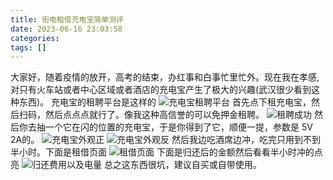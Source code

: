 ```yaml
---
title: 街电租借充电宝简单测评
date: 2023-06-16 23:03:58
categories: 
tags: []
---
```


大家好，随着疫情的放开，高考的结束，办红事和白事忙里忙外。现在我在孝感,对只有火车站或者中心区域或者酒店的充电宝产生了极大的兴趣(武汉很少看到这种东西)。
充电宝的租聘平台是这样的
![充电宝租聘平台][1]
首先点下租充电宝，然后扫码，然后点点点就行了。像我这种高信誉的可以免押金租聘。
![租聘成功][2]
然后你去抽一个它在闪的位置的充电宝，于是你得到了它，顺便一提，参数是 5V 2A的。
![充电宝外观正][3]
![充电宝外观反][4]
然后我边吃酒席边冲，吃完只用到不到半小时。下面是租借页面
![租借页面][5]
下面是归还后的金额然后看看半小时冲的点亮
![归还费用以及电量][6]
总之这东西很坑，建议自买或自带使用。

  [1]: https://images.nuoyis.net/blog/typecho/uploads/2023/06/1403469634.webp?_upt=685e4e841686984964
  [2]: https://images.nuoyis.net/blog/typecho/uploads/2023/06/526402161.webp?_upt=cb107d541686985114
  [3]: https://images.nuoyis.net/blog/typecho/uploads/2023/06/2657362696.webp?_upt=2837227b1686985189
  [4]: https://images.nuoyis.net/blog/typecho/uploads/2023/06/2838249504.webp?_upt=65eec4541686985219
  [5]: https://images.nuoyis.net/blog/typecho/uploads/2023/06/974659647.webp?_upt=759955fc1686985293
  [6]: https://images.nuoyis.net/blog/typecho/uploads/2023/06/332624268.webp?_upt=0f7edfe11686985381
